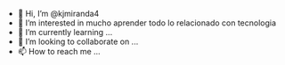 - 👋 Hi, I’m @kjmiranda4
- 👀 I’m interested in  mucho aprender todo lo relacionado con tecnologia 
- 🌱 I’m currently learning ...
- 💞️ I’m looking to collaborate on ...
- 📫 How to reach me ...

<!---
kjmiranda4/kjmiranda4 is a ✨ special ✨ repository because its `README.md` (this file) appears on your GitHub profile.
You can click the Preview link to take a look at your changes.
--->
